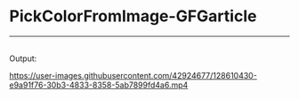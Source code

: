 # PickColorFromImage-GFGarticle

<hr>
<br>
Output:

https://user-images.githubusercontent.com/42924677/128610430-e9a91f76-30b3-4833-8358-5ab7899fd4a6.mp4

